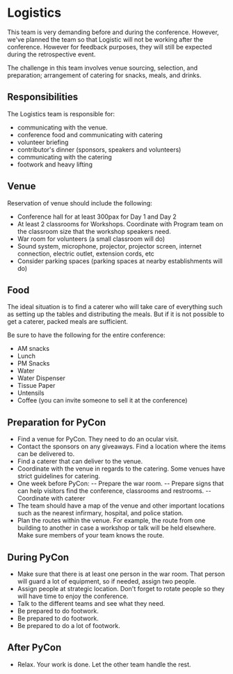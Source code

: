 # Logistics

This team is very demanding before and during the conference. However, we've planned the team so that Logistic will not be working after the conference. However for feedback purposes, they will still be expected during the retrospective event.

The challenge in this team involves venue sourcing, selection, and preparation; arrangement of catering for snacks, meals, and drinks.

## Responsibilities

The Logistics team is responsible for:

- communicating with the venue.
- conference food and communicating with catering
- volunteer briefing
- contributor's dinner (sponsors, speakers and volunteers)
- communicating with the catering
- footwork and heavy lifting

## Venue
Reservation of venue should include the following:
- Conference hall for at least 300pax for Day 1 and Day 2
- At least 2 classrooms for Workshops. Coordinate with Program team on the classroom size that the workshop speakers need.
- War room for volunteers (a small classroom will do)
- Sound system, microphone, projector, projector screen, internet connection, electric outlet, extension cords, etc
- Consider parking spaces (parking spaces at nearby establishments will do)

## Food
The ideal situation is to find a caterer who will take care of everything such as setting up the tables and distributing the meals. But if it is not possible to get a caterer, packed meals are sufficient.

Be sure to have the following for the entire conference:
   - AM snacks
   - Lunch
   - PM Snacks
   - Water
   - Water Dispenser
   - Tissue Paper
   - Untensils
   - Coffee (you can invite someone to sell it at the conference)

## Preparation for PyCon
- Find a venue for PyCon. They need to do an ocular visit.
- Contact the sponsors on any giveaways. Find a location where the items can be delivered to.
- Find a caterer that can deliver to the venue.
- Coordinate with the venue in regards to the catering. Some venues have strict guidelines for catering.
- One week before PyCon:
-- Prepare the war room.
-- Prepare signs that can help visitors find the conference, classrooms and restrooms.
-- Coordinate with caterer
- The team should have a map of the venue and other important locations such as the nearest infirmary, hospital, and police station.
- Plan the routes within the venue. For example, the route from one building to another in case a workshop or talk will be held elsewhere. Make sure members of your team knows the route.

## During PyCon
- Make sure that there is at least one person in the war room. That person will guard a lot of equipment, so if needed, assign two people.
- Assign people at strategic location. Don't forget to rotate people so they will have time to enjoy the conference.
- Talk to the different teams and see what they need.
- Be prepared to do footwork.
- Be prepared to do footwork.
- Be prepared to do a lot of footwork.

## After PyCon
- Relax. Your work is done. Let the other team handle the rest.
